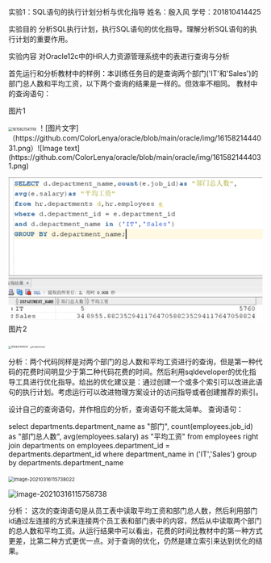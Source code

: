 实验1：SQL语句的执行计划分析与优化指导
姓名：殷入风 学号：201810414425

实验目的
分析SQL执行计划，执行SQL语句的优化指导。理解分析SQL语句的执行计划的重要作用。

实验内容
对Oracle12c中的HR人力资源管理系统中的表进行查询与分析

首先运行和分析教材中的样例：本训练任务目的是查询两个部门('IT'和'Sales')的部门总人数和平均工资，以下两个查询的结果是一样的。但效率不相同。 教材中的查询语句：

图片1

<img src="C:\Users\ASUS\Desktop\oracle\img\1615821541118-1615866841634.png" alt="1615821541118" style="zoom:50%;" />
！[图片文字]（https://github.com/ColorLenya/oracle/blob/main/oracle/img/1615821444031.png）![Image text](https://github.com/ColorLenya/oracle/blob/main/oracle/img/1615821444031.png)

![Image text](https://github.com/ColorLenya/oracle/blob/main/oracle/img/1615821444031.png)
图片2


<img src="C:\Users\ASUS\Desktop\oracle\img\1615821444031.png" alt="1615821444031" style="zoom: 33%;" />

<img src="C:\Users\ASUS\Desktop\oracle\img\1615863933567.png" alt="1615863933567" style="zoom: 25%;" />

分析：两个代码同样是对两个部门的总人数和平均工资进行的查询，但是第一种代码的花费时间明显少于第二种代码花费的时间。然后利用sqldeveloper的优化指导工具进行优化指导。给出的优化建议是：通过创建一个或多个索引可以改进此语句的执行计划。考虑运行可以改进物理方案设计的访问指导或者创建推荐的索引。

设计自己的查询语句，并作相应的分析，查询语句不能太简单。 查询语句：

select departments.department_name as "部门", count(employees.job_id) as "部门总人数", avg(employees.salary) as "平均工资" from employees right join departments on employees.department_id = departments.department_id where department_name in ('IT','Sales') group by departments.department_name

<img src="C:\Users\ASUS\Desktop\oracle\img\image-20210316115738022.png" alt="image-20210316115738022" style="zoom: 67%;" />

![image-20210316115758738](C:\Users\ASUS\Desktop\oracle\img\image-20210316115758738.png)

分析： 这次的查询语句是从员工表中读取平均工资和部门总人数，然后利用部门id通过左连接的方式来连接两个员工表和部门表中的内容，然后从中读取两个部门的总人数和平均工资。从运行结果中可以看出，花费的时间比教材中的第一种方式更差，比第二种方式更优一点。对于查询的优化，仍然是建立索引来达到优化的结果。
